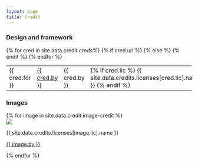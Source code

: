 ```yaml
---
layout: page
title: Credit
---
```


<h3>Design and framework</h3>
<table class="table">
  {% for cred in site.data.credit.creds%}
  <tr>
    <td>{{ cred.for }}</td>
    {% if cred.url %}
    <td><a target="_blank" href="{{ cred.url }}">{{ cred.by }}</a></td>
    {% else %}
    <td>{{ cred.by }}</td>
    {% endif %}
    <td>
      {% if cred.lic %}
        {{ site.data.credits.licenses[cred.lic].name }}
      {% endif %}
    </td>
  </tr>
  {% endfor %}
</table>

<h3>Images</h3>
<div class="row">
  {% for image in site.data.credit.image-credit %}
  <div class="col-lg-3 col-md-6 col-sm-6">
    <img src="{{ site.baseurl }}{{ image.src }}">
    <p class="text-center">{{ site.data.credits.licenses[image.lic].name }}</p>
    <p><a href="{{ image.url }}">{{ image.by }}</a></p>
  </div> 
  {% endfor %}
</div>
